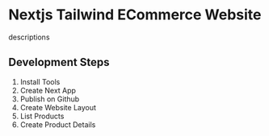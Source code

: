 # Nextjs Tailwind ECommerce Website

descriptions

## Development Steps

1. Install Tools
2. Create Next App
3. Publish on Github
4. Create Website Layout
5. List Products
6. Create Product Details
